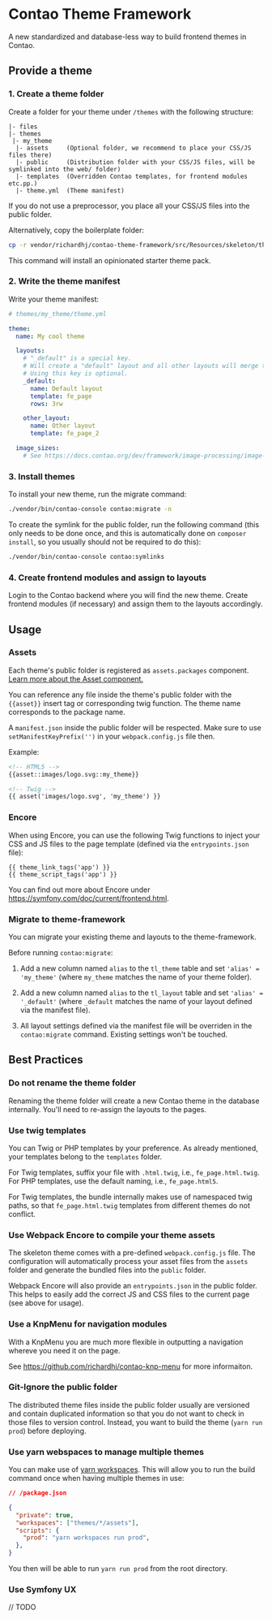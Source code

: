 # Contao Theme Framework

A new standardized and database-less way to build frontend themes in Contao.

## Provide a theme

### 1. Create a theme folder

Create a folder for your theme under `/themes` with the following structure: 

```text
|- files
|- themes
 |- my_theme
  |- assets     (Optional folder, we recommend to place your CSS/JS files there)
  |- public     (Distribution folder with your CSS/JS files, will be symlinked into the web/ folder)
  |- templates  (Overridden Contao templates, for frontend modules etc.pp.)
  |- theme.yml  (Theme manifest)
```

If you do not use a preprocessor, you place all your CSS/JS files into the public folder.

Alternatively, copy the boilerplate folder:

```bash
cp -r vendor/richardhj/contao-theme-framework/src/Resources/skeleton/theme themes/my_theme
```

This command will install an opinionated starter theme pack.

### 2. Write the theme manifest

Write your theme manifest:

```yml
# themes/my_theme/theme.yml

theme:
  name: My cool theme

  layouts:
    # "_default" is a special key.
    # Will create a "default" layout and all other layouts will merge these settings.
    # Using this key is optional.
    _default:
      name: Default layout
      template: fe_page
      rows: 3rw

    other_layout:
      name: Other layout
      template: fe_page_2

  image_sizes:
    # See https://docs.contao.org/dev/framework/image-processing/image-sizes/#size-configuration
```

### 3. Install themes

To install your new theme, run the migrate command: 

```bash
./vendor/bin/contao-console contao:migrate -n
```

To create the symlink for the public folder, run the following command (this only needs to be done once,
and this is automatically done on `composer install`, so you usually should not be required to do this):

```bash
./vendor/bin/contao-console contao:symlinks
```

### 4. Create frontend modules and assign to layouts

Login to the Contao backend where you will find the new theme. Create frontend modules (if necessary)
and assign them to the layouts accordingly.

Usage
-----

### Assets

Each theme's public folder is registered as `assets.packages` component.
[Learn more about the Asset component.](https://symfony.com/doc/current/components/asset.html)

You can reference any file inside the theme's public folder with the `{{asset}}` insert tag
or corresponding twig function. The theme name corresponds to the package name.

A `manifest.json` inside the public folder will be respected.
Make sure to use `setManifestKeyPrefix('')` in your `webpack.config.js` file then.

Example:

```html
<!-- HTML5 -->
{{asset::images/logo.svg::my_theme}}

<!-- Twig -->
{{ asset('images/logo.svg', 'my_theme') }}
```

### Encore

When using Encore, you can use the following Twig functions to inject
your CSS and JS files to the page template (defined via the `entrypoints.json` file):

```twig
{{ theme_link_tags('app') }}
{{ theme_script_tags('app') }}
```

You can find out more about Encore under https://symfony.com/doc/current/frontend.html.

### Migrate to theme-framework

You can migrate your existing theme and layouts to the theme-framework.

Before running `contao:migrate`:

1. Add a new column named `alias` to the `tl_theme` table and set `'alias' = 'my_theme'`
(where `my_theme` matches the name of your theme folder).

2. Add a new column named `alias` to the `tl_layout` table and set `'alias' = '_default'`
(where `_default` matches the name of your layout defined via the manifest file).

3. All layout settings defined via the manifest file will be overriden in the
`contao:migrate` command. Existing settings won't be touched.
 
## Best Practices

### Do not rename the theme folder

Renaming the theme folder will create a new Contao theme in the database internally.
You'll need to re-assign the layouts to the pages.

### Use twig templates

You can Twig or PHP templates by your preference. As already mentioned,
your templates belong to the `templates` folder.

For Twig templates, suffix your file with `.html.twig`, i.e., `fe_page.html.twig`.
For PHP templates, use the default naming, i.e., `fe_page.html5`.

For Twig templates, the bundle internally makes use of namespaced twig paths,
so that `fe_page.html.twig` templates from different themes do not conflict.

### Use Webpack Encore to compile your theme assets

The skeleton theme comes with a pre-defined `webpack.config.js` file. The configuration
will automatically process your asset files from the `assets` folder and generate the 
bundled files into the `public` folder.

Webpack Encore will also provide an `entrypoints.json` in the public folder. This helps
to easily add the correct JS and CSS files to the current page (see above for usage).

### Use a KnpMenu for navigation modules

With a KnpMenu you are much more flexible in outputting a navigation whereve you need it on the page.

See https://github.com/richardhj/contao-knp-menu for more informaiton.

### Git-Ignore the public folder

The distributed theme files inside the public folder usually are versioned and contain
duplicated information so that you do not want to check in those files to version control.
Instead, you want to build the theme (`yarn run prod`) before deploying.

### Use yarn webspaces to manage multiple themes

You can make use of [yarn workspaces](https://classic.yarnpkg.com/en/docs/workspaces/).
This will allow you to run the build command once when having multiple themes in use:

```json
// /package.json

{
  "private": true,
  "workspaces": ["themes/*/assets"],
  "scripts": {
    "prod": "yarn workspaces run prod",
  },
}
```

You then will be able to run `yarn run prod` from the root directory.

### Use Symfony UX

// TODO
